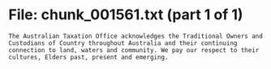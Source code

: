 ﻿# File: chunk_001561.txt (part 1 of 1)
```
The Australian Taxation Office acknowledges the Traditional Owners and Custodians of Country throughout Australia and their continuing connection to land, waters and community. We pay our respect to their cultures, Elders past, present and emerging.
```

